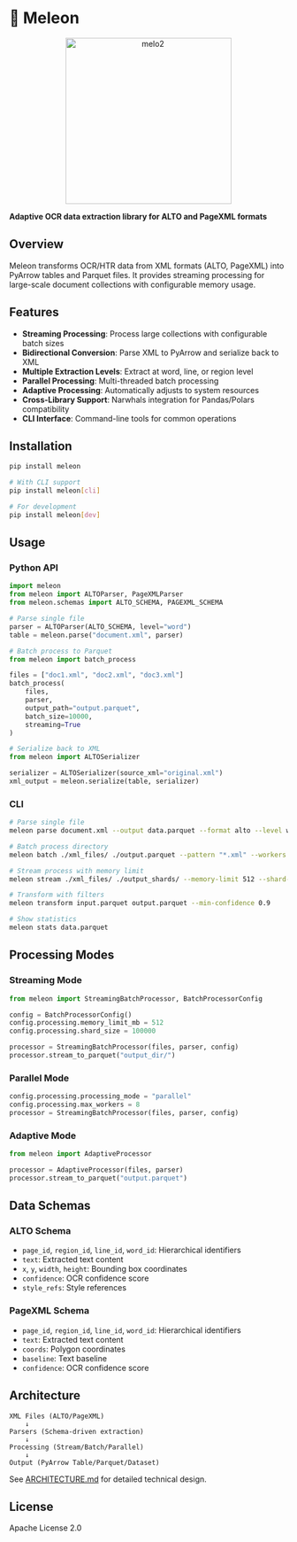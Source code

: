 # 🦎 Meleon

<div align="center">
  <img width="300" alt="melo2" src="https://github.com/user-attachments/assets/43ad718d-4507-4575-96b7-cb28c2b2dab0" />
</div>

**Adaptive OCR data extraction library for ALTO and PageXML formats**

## Overview

Meleon transforms OCR/HTR data from XML formats (ALTO, PageXML) into PyArrow tables and Parquet files. It provides streaming processing for large-scale document collections with configurable memory usage.

## Features

- **Streaming Processing**: Process large collections with configurable batch sizes
- **Bidirectional Conversion**: Parse XML to PyArrow and serialize back to XML
- **Multiple Extraction Levels**: Extract at word, line, or region level
- **Parallel Processing**: Multi-threaded batch processing
- **Adaptive Processing**: Automatically adjusts to system resources
- **Cross-Library Support**: Narwhals integration for Pandas/Polars compatibility
- **CLI Interface**: Command-line tools for common operations

## Installation

```bash
pip install meleon

# With CLI support
pip install meleon[cli]

# For development
pip install meleon[dev]
```

## Usage

### Python API

```python
import meleon
from meleon import ALTOParser, PageXMLParser
from meleon.schemas import ALTO_SCHEMA, PAGEXML_SCHEMA

# Parse single file
parser = ALTOParser(ALTO_SCHEMA, level="word")
table = meleon.parse("document.xml", parser)

# Batch process to Parquet
from meleon import batch_process

files = ["doc1.xml", "doc2.xml", "doc3.xml"]
batch_process(
    files,
    parser,
    output_path="output.parquet",
    batch_size=10000,
    streaming=True
)

# Serialize back to XML
from meleon import ALTOSerializer

serializer = ALTOSerializer(source_xml="original.xml")
xml_output = meleon.serialize(table, serializer)
```

### CLI

```bash
# Parse single file
meleon parse document.xml --output data.parquet --format alto --level word

# Batch process directory
meleon batch ./xml_files/ ./output.parquet --pattern "*.xml" --workers 8

# Stream process with memory limit
meleon stream ./xml_files/ ./output_shards/ --memory-limit 512 --shard-size 100000

# Transform with filters
meleon transform input.parquet output.parquet --min-confidence 0.9

# Show statistics
meleon stats data.parquet
```

## Processing Modes

### Streaming Mode
```python
from meleon import StreamingBatchProcessor, BatchProcessorConfig

config = BatchProcessorConfig()
config.processing.memory_limit_mb = 512
config.processing.shard_size = 100000

processor = StreamingBatchProcessor(files, parser, config)
processor.stream_to_parquet("output_dir/")
```

### Parallel Mode
```python
config.processing.processing_mode = "parallel"
config.processing.max_workers = 8
processor = StreamingBatchProcessor(files, parser, config)
```

### Adaptive Mode
```python
from meleon import AdaptiveProcessor

processor = AdaptiveProcessor(files, parser)
processor.stream_to_parquet("output.parquet")
```

## Data Schemas

### ALTO Schema
- `page_id`, `region_id`, `line_id`, `word_id`: Hierarchical identifiers
- `text`: Extracted text content
- `x`, `y`, `width`, `height`: Bounding box coordinates
- `confidence`: OCR confidence score
- `style_refs`: Style references

### PageXML Schema
- `page_id`, `region_id`, `line_id`, `word_id`: Hierarchical identifiers
- `text`: Extracted text content
- `coords`: Polygon coordinates
- `baseline`: Text baseline
- `confidence`: OCR confidence score

## Architecture

```
XML Files (ALTO/PageXML)
    ↓
Parsers (Schema-driven extraction)
    ↓
Processing (Stream/Batch/Parallel)
    ↓
Output (PyArrow Table/Parquet/Dataset)
```

See [ARCHITECTURE.md](ARCHITECTURE.md) for detailed technical design.

## License

Apache License 2.0
